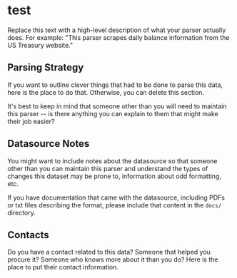 # test

Replace this text with a high-level description of what your parser actually does. For example: "This parser scrapes daily balance information from the US Treasury website."

## Parsing Strategy

If you want to outline clever things that had to be done to parse this data, here is the place to do that. Otherwise, you can delete this section.

It's best to keep in mind that someone other than you will need to maintain this parser -- is there anything you can explain to them that might make their job easier?

## Datasource Notes

You might want to include notes about the datasource so that someone other than you can maintain this parser and understand the types of changes this dataset may be prone to, information about odd formatting, etc.

If you have documentation that came with the datasource, including PDFs or txt files describing the format, please include that content in the `docs/` directory.

## Contacts

Do you have a contact related to this data? Someone that helped you procure it? Someone who knows more about it than you do? Here is the place to put their contact information.